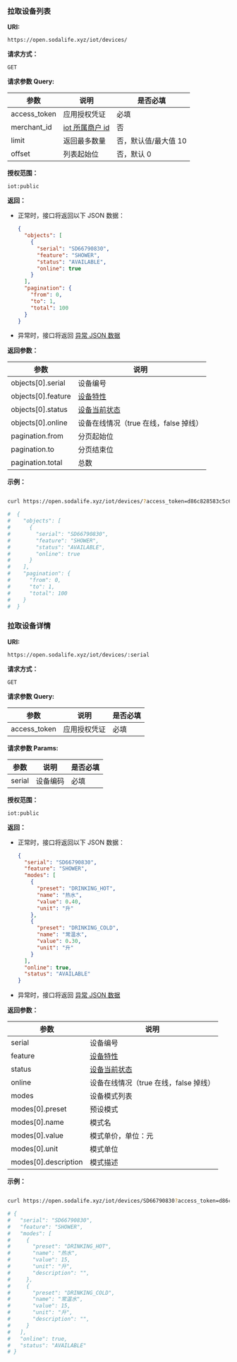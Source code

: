 ### 拉取设备列表

**URI:**

    https://open.sodalife.xyz/iot/devices/

**请求方式：**

    GET

**请求参数 Query:**

| 参数         | 说明                                        | 是否必填            |
|--------------|-------------------------------------------|--------------------|
| access_token | 应用授权凭证                                | 必填                |
| merchant_id  | [iot 所属商户 id](api/open/iot_merchants.md) | 否                  |
| limit        | 返回最多数量                                | 否，默认值/最大值 10 |
| offset       | 列表起始位                                  | 否，默认 0           |

**授权范围：**

    iot:public

**返回：**

- 正常时，接口将返回以下 JSON 数据：

  ```json
  {
    "objects": [
      {
        "serial": "SD66790830",
        "feature": "SHOWER",
        "status": "AVAILABLE",
        "online": true
      }
    ],
    "pagination": {
      "from": 0,
      "to": 1,
      "total": 100
    }
  }
  ```

- 异常时，接口将返回 [异常 JSON 数据](https://docs-open.sodalife.cc/#/api/error)

**返回参数：**

| 参数               | 说明                                            |
|--------------------|-----------------------------------------------|
| objects[0].serial  | 设备编号                                        |
| objects[0].feature | [设备特性](concept/iot.md?id=Device.feature)    |
| objects[0].status  | [设备当前状态](concept/iot.md?id=Device.status) |
| objects[0].online  | 设备在线情况（true 在线，false 掉线）              |
| pagination.from    | 分页起始位                                      |
| pagination.to      | 分页结束位                                      |
| pagination.total   | 总数                                            |

**示例：**

```bash

curl https://open.sodalife.xyz/iot/devices/?access_token=d86c828583c5c6160e8acfee88ba1590&limit=10&offset=0

#  {
#    "objects": [
#      {
#        "serial": "SD66790830",
#        "feature": "SHOWER",
#        "status": "AVAILABLE",
#        "online": true
#      }
#    ],
#    "pagination": {
#      "from": 0,
#      "to": 1,
#      "total": 100
#    }
#  }
```

### 拉取设备详情

**URI:**

    https://open.sodalife.xyz/iot/devices/:serial

**请求方式：**

    GET

**请求参数 Query:**

| 参数         | 说明         | 是否必填 |
|--------------|------------|--------|
| access_token | 应用授权凭证 | 必填     |

**请求参数 Params:**

| 参数   | 说明     | 是否必填 |
|--------|--------|--------|
| serial | 设备编码 | 必填     |

**授权范围：**

    iot:public

**返回：**

- 正常时，接口将返回以下 JSON 数据：

  ```json
  {
    "serial": "SD66790830",
    "feature": "SHOWER",
    "modes": [
      {
        "preset": "DRINKING_HOT",
        "name": "热水",
        "value": 0.40,
        "unit": "升"
      },
      {
        "preset": "DRINKING_COLD",
        "name": "常温水",
        "value": 0.30,
        "unit": "升"
      }
    ],
    "online": true,
    "status": "AVAILABLE"
  }
  ```

- 异常时，接口将返回 [异常 JSON 数据](https://docs-open.sodalife.cc/#/api/error)

**返回参数：**

| 参数                 | 说明                                            |
|----------------------|-----------------------------------------------|
| serial               | 设备编号                                        |
| feature              | [设备特性](concept/iot.md?id=Device.feature)    |
| status               | [设备当前状态](concept/iot.md?id=Device.status) |
| online               | 设备在线情况（true 在线，false 掉线）              |
| modes                | 设备模式列表                                    |
| modes[0].preset      | 预设模式                                        |
| modes[0].name        | 模式名                                          |
| modes[0].value       | 模式单价，单位：元                                |
| modes[0].unit        | 模式单位                                        |
| modes[0].description | 模式描述                                        |

**示例：**

```bash

curl https://open.sodalife.xyz/iot/devices/SD66790830?access_token=d86c828583c5c6160e8acfee88ba1590

# {
#   "serial": "SD66790830",
#   "feature": "SHOWER",
#   "modes": [
#     {
#       "preset": "DRINKING_HOT",
#       "name": "热水",
#       "value": 15,
#       "unit": "升",
#       "description": "",
#     },
#     {
#       "preset": "DRINKING_COLD",
#       "name": "常温水",
#       "value": 15,
#       "unit": "升",
#       "description": "",
#     }
#   ],
#   "online": true,
#   "status": "AVAILABLE"
# }
```
